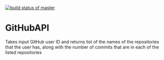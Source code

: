 [![build status of master](https://travis-ci.org/camckenzie/GitHubAPI.svg?branch=master)](https://travis-ci.org/camckenzie/GitHubAPI)

# GitHubAPI
Takes input GitHub user ID and returns list of the names of the repositories that the user has, along with the number of commits that are in each of the listed repositories
